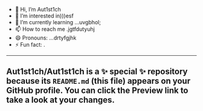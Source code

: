 - 👋 Hi, I’m Aut1st1ch 
- 👀 I’m interested in)))esf
- 🌱 I’m currently learning ...uvgbhol;
- 📫 How to reach me .jgtfdutyuhj
- 😄 Pronouns: ...drtyfgjhk
- ⚡ Fun fact: .
---
Aut1st1ch/Aut1st1ch is a ✨ special ✨ repository because its `README.md` (this file) appears on your GitHub profile.
You can click the Preview link to take a look at your changes.
---
